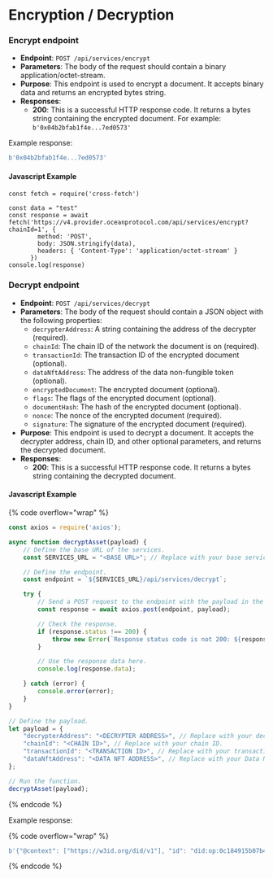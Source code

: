# Encryption / Decryption

### Encrypt endpoint

* **Endpoint**: `POST /api/services/encrypt`
* **Parameters**: The body of the request should contain a binary application/octet-stream.
* **Purpose**: This endpoint is used to encrypt a document. It accepts binary data and returns an encrypted bytes string.
* **Responses**:
  * **200**: This is a successful HTTP response code. It returns a bytes string containing the encrypted document. For example: `b'0x04b2bfab1f4e...7ed0573'`

Example response:

```python
b'0x04b2bfab1f4e...7ed0573'
```

#### Javascript Example

```runkit  nodeVersion="18.x.x"
const fetch = require('cross-fetch')

const data = "test"
const response = await fetch('https://v4.provider.oceanprotocol.com/api/services/encrypt?chainId=1', {
        method: 'POST',
        body: JSON.stringify(data),
        headers: { 'Content-Type': 'application/octet-stream' }
      })
console.log(response)      

```

### Decrypt endpoint

* **Endpoint**: `POST /api/services/decrypt`
* **Parameters**: The body of the request should contain a JSON object with the following properties:
  * `decrypterAddress`: A string containing the address of the decrypter (required).
  * `chainId`: The chain ID of the network the document is on (required).
  * `transactionId`: The transaction ID of the encrypted document (optional).
  * `dataNftAddress`: The address of the data non-fungible token (optional).
  * `encryptedDocument`: The encrypted document (optional).
  * `flags`: The flags of the encrypted document (optional).
  * `documentHash`: The hash of the encrypted document (optional).
  * `nonce`: The nonce of the encrypted document (required).
  * `signature`: The signature of the encrypted document (required).
* **Purpose**: This endpoint is used to decrypt a document. It accepts the decrypter address, chain ID, and other optional parameters, and returns the decrypted document.
* **Responses**:
  * **200**: This is a successful HTTP response code. It returns a bytes string containing the decrypted document.

#### Javascript Example

{% code overflow="wrap" %}
```javascript
const axios = require('axios');

async function decryptAsset(payload) {
    // Define the base URL of the services.
    const SERVICES_URL = "<BASE URL>"; // Replace with your base services URL.

    // Define the endpoint.
    const endpoint = `${SERVICES_URL}/api/services/decrypt`;

    try {
        // Send a POST request to the endpoint with the payload in the request body.
        const response = await axios.post(endpoint, payload);

        // Check the response.
        if (response.status !== 200) {
            throw new Error(`Response status code is not 200: ${response.data}`);
        }

        // Use the response data here.
        console.log(response.data);

    } catch (error) {
        console.error(error);
    }
}

// Define the payload.
let payload = {
    "decrypterAddress": "<DECRYPTER ADDRESS>", // Replace with your decrypter address.
    "chainId": "<CHAIN ID>", // Replace with your chain ID.
    "transactionId": "<TRANSACTION ID>", // Replace with your transaction ID.
    "dataNftAddress": "<DATA NFT ADDRESS>", // Replace with your Data NFT Address.
};

// Run the function.
decryptAsset(payload);

```
{% endcode %}



Example response:

{% code overflow="wrap" %}
```python
b'{"@context": ["https://w3id.org/did/v1"], "id": "did:op:0c184915b07b44c888d468be85a9b28253e80070e5294b1aaed81c ...'
```
{% endcode %}
